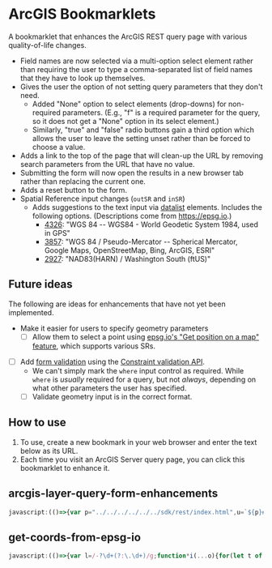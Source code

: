 # ArcGIS Bookmarklets

<!-- 🚨⚠ WARNING: DO NOT EDIT THE README.md FILE. MAKE ALL CHANGES TO README.template.md, as README.md will be overwritten by an automated process. -->

A bookmarklet that enhances the ArcGIS REST query page with various quality-of-life changes.

* Field names are now selected via a multi-option select element rather than requiring the user to type a comma-separated list of field names that they have to look up themselves.
* Gives the user the option of not setting query parameters that they don't need.
  * Added "None" option to select elements (drop-downs) for non-required parameters. (E.g., "f" is a required parameter for the query, so it does not get a "None" option in its select element.)
  * Similarly, "true" and "false" radio buttons gain a third option which allows the user to leave the setting unset rather than be forced to choose a value.
* Adds a link to the top of the page that will clean-up the URL by removing search parameters from the URL that have no value.
* Submitting the form will now open the results in a new browser tab rather than replacing the current one.
* Adds a reset button to the form.
* Spatial Reference input changes (`outSR` and `inSR`)
  * Adds suggestions to the text input via [datalist](https://developer.mozilla.org/en-US/docs/Web/HTML/Element/datalist) elements. Includes the following options. (Descriptions come from <https://epsg.io>.)
    * [4326]: "WGS 84 -- WGS84 - World Geodetic System 1984, used in GPS"
    * [3857]: "WGS 84 / Pseudo-Mercator -- Spherical Mercator, Google Maps, OpenStreetMap, Bing, ArcGIS, ESRI"
    * [2927]: "NAD83(HARN) / Washington South (ftUS)"

## Future ideas

The following are ideas for enhancements that have not yet been implemented.

* Make it easier for users to specify geometry parameters
  * [ ] Allow them to select a point using [epsg.io's "Get position on a map" feature](https://epsg.io/map#srs=2927), which supports various SRs.
* [ ] Add [form validation](https://developer.mozilla.org/en-US/docs/Learn/Forms/Form_validation#validating_forms_using_javascript) using the [Constraint validation API](https://developer.mozilla.org/en-US/docs/Web/API/Constraint_validation).
  * We can't simply mark the `where` input control as required. While `where` is *usually* required for a query, but not *always*, depending on what other parameters the user has specified.
  * [ ] Validate geometry input is in the correct format.

[4326]:https://epsg.io/4326
[2927]:https://epsg.io/2927
[3857]:https://epsg.io/3857

## How to use

1. To use, create a new bookmark in your web browser and enter the text below as its URL.
2. Each time you visit an ArcGIS Server query page, you can click this bookmarklet to enhance it.

<!-- The bookmarklet URLs will be written below -->

## arcgis-layer-query-form-enhancements

```javascript
javascript:(()=>{var p="../../../../../../sdk/rest/index.html",u=`${p}#/Query_Map_Service_Layer/02ss0000000r000000/`,c=null,f=new Map([[2927,"NAD83(HARN) / Washington South (ftUS)"],[4326,"WGS 84 \u2013 WGS84 - World Geodetic System 1984, used in GPS"],[3857,"WGS 84 / Pseudo-Mercator \u2013 Spherical Mercator, Google Maps, OpenStreetMap, Bing, ArcGIS, ESRI"]]);function h(n=f){let e=document.createElement("datalist");e.id="srdatalist";let t=document.createDocumentFragment();for(let[o,r]of n){let a=document.createElement("option");a.value=o.toString(),a.text=a.label=`${o}: ${r}`,t.appendChild(a)}return e.appendChild(t),e}function y(n,e,t=["inSR","outSR"]){let o=t.map(s=>`input[type=text][name='${s}']`).join(","),r=n.querySelectorAll(o);e||(e=h(),n.appendChild(e));let a=typeof e=="string"?e:e.id;for(let s of r)s.setAttribute("list",a)}function m(n,e){console.group(`scroll to span with ${e}`);try{let t=n.querySelectorAll("td:first-child>span.usertext");console.debug("matching spans",t);let o=Array.from(t).filter(r=>r.textContent===e);console.debug(`matching spans with ${e}`,o),o.length>0&&o[0].parentElement?.scrollIntoView()}catch(t){throw console.error(t),t}finally{console.groupEnd()}}function E(n){console.group("get help for param");try{let e=this.dataset.param;e?(!c||c.closed?(c=open(this.href,this.target),c?.addEventListener("load",function(t){this.setTimeout(()=>m(this.document,e),1e3)},{passive:!0,capture:!1})):(m(c.document,e),c.focus()),n.preventDefault()):console.warn("could not access paramName")}catch(e){throw console.error(e),e}finally{console.groupEnd()}}function g(n){let e=n.querySelectorAll("label[for]"),t="\u2753";function o(s){let d=s.htmlFor||s.dataset.htmlFor,i=document.createElement("a");i.href=u,i.target="help",i.dataset.param=d,i.text=t,s.append(i),i.addEventListener("click",E)}let r="td>label:first-child>input[type=radio][name]",a=Array.from(n.querySelectorAll(r),s=>{let d=s.name,i=s.parentElement?.parentElement?.previousElementSibling;return i.dataset.htmlFor=d,i});for(let s of a)o(s);e.forEach(o)}function L(n=document.forms[0]){console.group("add 'none' option to selects");let e=["f"].map(r=>`[name='${r}']`).join(","),t=n.querySelectorAll(`select:not(${e})`),o="Unset";console.log("selects",t);for(let r of t){let a=document.createElement("option");a.value="",a.label=o,a.textContent=o,a.defaultSelected=!0,r.appendChild(a),console.log("option added",a)}console.groupEnd()}function T(n=document.forms[0]){let e=Array.from(n.querySelectorAll("input[type=radio][value='false']")).filter(t=>!t.nextElementSibling);if(!!e)for(let t of e){let o=document.createElement("input");o.type="radio",o.value="",o.name=t.name,o.defaultChecked=t.defaultChecked;let r=document.createElement("label");if(r.append(o,document.createTextNode("Unset")),t.parentElement&&t.parentElement.parentElement)t.parentElement.parentElement.append(r);else throw new ReferenceError("expected parent elements not found")}}async function S(){let n=/^.+\/(?:(?:Map)|(?:Feature))Server\/(?<layerId>\d+)\b/i,e=location.href.match(n);if(!e)throw new Error("Invalid map service URL format.");let t=new URL(e[0]),o=e.groups.layerId,r=sessionStorage.getItem(o);return r||(t.searchParams.set("f","json"),r=await(await fetch(t.toString())).text(),sessionStorage.setItem(o,r)),JSON.parse(r)}function F(n){let e=/^esriFieldType/i;return n.replace(e,"")}function*I(n){for(let e of n){if(e.type==="esriFieldTypeGeometry")continue;let t=document.createElement("option");t.value=e.name,t.classList.add(e.type);let o=F(e.type);e.alias&&e.alias!==e.name?t.label=`${e.alias} (${e.name}) (${o})`:t.label=`${e.name} (${o})`,t.text=t.label,yield t}}function b(...n){let e=document.createElement("select");return e.id="outFieldsSelect",e.multiple=!0,e.append(...I(n)),e}function w(n,...e){let t=n.querySelectorAll("input[type=text][name$='Fields'],input[type=text][name$='FieldsForStatistics']");if(!!t)for(let o of t){o.type="hidden";let r=b(...e);o.parentElement.append(r),r.addEventListener("change",function(a){let s=Array.from(this.selectedOptions,d=>d.value).join(",");o.value=s})}}function M(n){let e=new URL(location.href),t=Array.from(e.searchParams.entries()).filter(([r,a])=>a!==""&&a!=="false"&&a!=="esriDefault"),o=new URLSearchParams;for(let[r,a]of t)o.append(r,a);e=new URL(e.href.replace(/\?.+$/,"")),e.search=o.toString(),history.replaceState(null,"",e),n.preventDefault()}function H(n){let e=document.createElement("a");e.href="#",e.text="Cleanup URL",e.addEventListener("click",M);let t=document.createElement("p");t.append(e),n.prepend(t)}function v(n){function e(){let t=n.querySelector("button[type=reset],input[type=reset]");t||(t=document.createElement("button"),t.type="reset",t.innerText="Reset",n.querySelector("[type=submit]").parentElement.appendChild(t))}e(),n.addEventListener("submit",function(t){let o=t.submitter,r=/(?:(?:GET)|(?:POST))/gi,a=o?.getAttribute("value")?.match(r);this.method=a?a[0].toLowerCase():"",this.target="_blank"})}function x(n){let e=/(?<start>\d+)(?:,\s*(?<end>\d+))?/,t=n.querySelector("input[name='time']");return t&&(t.pattern=e.source),t}var l=document.forms[0];l.dataset.enhanced||(l.where.placeholder='Use "1=1" to query all records.',y(l),g(l),console.debug("form",l),H(l),L(l),T(l),v(l),x(l),S().then(n=>{if(!n.fields)throw new TypeError("Expected an layer to have an array of fields.");w(l,...n.fields)}),l.dataset.enhanced="true");})();
```

## get-coords-from-epsg-io

```javascript
javascript:(()=>{var l=/-?\d+(?:\.\d+)/g;function*i(...o){for(let t of o){let n=t.querySelector(".caption")?.textContent?.replace(/:$/,"")||null,r=[...t.childNodes].filter(e=>e instanceof Text||e instanceof HTMLSpanElement).map(e=>{let a=e.textContent?.matchAll(l);if(!a)return null;let c=new Array;for(let s of a)c.push(s);return c.flat()}).filter(e=>!!e).map(e=>e?.map(parseFloat)).flat();r.length&&n&&(yield[n,r])}}function p(){let o=document.body.querySelectorAll("#mini-map ~ p");if(!o)throw new TypeError("No elements matching the specified selector were found.");let t={};for(let[n,r]of i(...o))t[n]=r;return t}var f=p();console.log(f);})();
```
